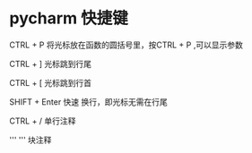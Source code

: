 # pycharm 快捷键

CTRL + P       将光标放在函数的圆括号里，按CTRL + P ,可以显示参数

CTRL + ]        光标跳到行尾

CTRL + [        光标跳到行首

SHIFT + Enter  快速 换行，即光标无需在行尾

CTRL + /        单行注释

''' '''         块注释 